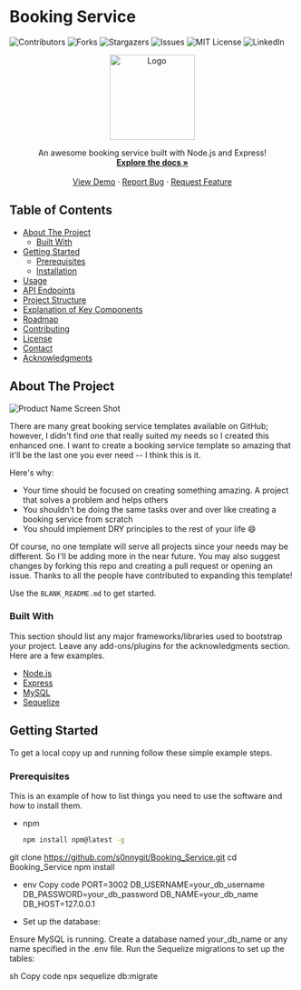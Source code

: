 # Booking Service

![Contributors](https://img.shields.io/github/contributors/s0nnygit/Booking_Service)
![Forks](https://img.shields.io/github/forks/s0nnygit/Booking_Service)
![Stargazers](https://img.shields.io/github/stars/s0nnygit/Booking_Service)
![Issues](https://img.shields.io/github/issues/s0nnygit/Booking_Service)
![MIT License](https://img.shields.io/github/license/s0nnygit/Booking_Service)
![LinkedIn](https://img.shields.io/badge/linkedin-profile-blue)

<p align="center">
  <img src="https://via.placeholder.com/150" alt="Logo" width="150">
</p>

<p align="center">
  An awesome booking service built with Node.js and Express!
  <br />
  <a href="https://github.com/s0nnygit/Booking_Service"><strong>Explore the docs »</strong></a>
  <br />
  <br />
  <a href="https://github.com/s0nnygit/Booking_Service">View Demo</a>
  ·
  <a href="https://github.com/s0nnygit/Booking_Service/issues">Report Bug</a>
  ·
  <a href="https://github.com/s0nnygit/Booking_Service/issues">Request Feature</a>
</p>

## Table of Contents

- [About The Project](#about-the-project)
  - [Built With](#built-with)
- [Getting Started](#getting-started)
  - [Prerequisites](#prerequisites)
  - [Installation](#installation)
- [Usage](#usage)
- [API Endpoints](#api-endpoints)
- [Project Structure](#project-structure)
- [Explanation of Key Components](#explanation-of-key-components)
- [Roadmap](#roadmap)
- [Contributing](#contributing)
- [License](#license)
- [Contact](#contact)
- [Acknowledgments](#acknowledgments)

## About The Project

![Product Name Screen Shot](https://via.placeholder.com/600x400)

There are many great booking service templates available on GitHub; however, I didn't find one that really suited my needs so I created this enhanced one. I want to create a booking service template so amazing that it'll be the last one you ever need -- I think this is it.

Here's why:
* Your time should be focused on creating something amazing. A project that solves a problem and helps others
* You shouldn't be doing the same tasks over and over like creating a booking service from scratch
* You should implement DRY principles to the rest of your life 😄

Of course, no one template will serve all projects since your needs may be different. So I'll be adding more in the near future. You may also suggest changes by forking this repo and creating a pull request or opening an issue. Thanks to all the people have contributed to expanding this template!

Use the `BLANK_README.md` to get started.

### Built With

This section should list any major frameworks/libraries used to bootstrap your project. Leave any add-ons/plugins for the acknowledgments section. Here are a few examples.

* [Node.js](https://nodejs.org/)
* [Express](https://expressjs.com/)
* [MySQL](https://www.mysql.com/)
* [Sequelize](https://sequelize.org/)

## Getting Started

To get a local copy up and running follow these simple example steps.

### Prerequisites

This is an example of how to list things you need to use the software and how to install them.

* npm
  ```sh
  npm install npm@latest -g

git clone https://github.com/s0nnygit/Booking_Service.git
cd Booking_Service
npm install

- env
Copy code
PORT=3002
DB_USERNAME=your_db_username
DB_PASSWORD=your_db_password
DB_NAME=your_db_name
DB_HOST=127.0.0.1

- Set up the database:

Ensure MySQL is running.
Create a database named your_db_name or any name specified in the .env file.
Run the Sequelize migrations to set up the tables:

sh
Copy code
npx sequelize db:migrate